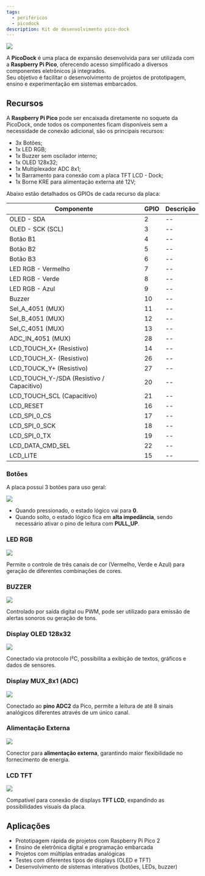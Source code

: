 ```yaml
---
tags:
  - periféricos
  - picodock
description: Kit de desenvolvimento pico-dock
---
```


![](picodock-imgs/PicoDockALL.png)

A **PicoDock** é uma placa de expansão desenvolvida para ser utilizada com a **Raspberry Pi Pico**, oferecendo acesso simplificado a diversos componentes eletrônicos já integrados.  
Seu objetivo é facilitar o desenvolvimento de projetos de prototipagem, ensino e experimentação em sistemas embarcados.

## Recursos

A **Raspberry Pi Pico** pode ser encaixada diretamente no soquete da PicoDock, onde todos os componentes ficam disponíveis sem a necessidade de conexão adicional, são os principais recursos:

- 3x Botões;
- 1x LED RGB;
- 1x Buzzer sem oscilador interno;
- 1x OLED 128x32;
- 1x Multiplexador ADC 8x1;
- 1x Barramento para conexão com a placa TFT LCD - Dock;
- 1x Borne KRE para alimentação externa até 12V;

Abaixo estão detalhados os GPIOs de cada recurso da placa:

| Componente | GPIO | Descrição |
| -------- | ----- | ----------- |
| OLED - SDA | 2 | -- |
| OLED - SCK (SCL) | 3 | -- |
| Botão B1 | 4 | -- |  
| Botão B2 | 5 | -- |
| Botão B3 | 6 | -- |
| LED RGB - Vermelho | 7 | -- |
| LED RGB - Verde | 8 | -- |
| LED RGB - Azul | 9 | -- |
| Buzzer | 10 | -- |
| Sel_A_4051 (MUX) | 11 | -- |
| Sel_B_4051 (MUX) | 12 | -- |
| Sel_C_4051 (MUX) | 13 | -- |
| ADC_IN_4051 (MUX) | 28 | -- |
| LCD_TOUCH_X+ (Resistivo) | 14 | -- |
| LCD_TOUCH_X- (Resistivo) | 26 | -- |
| LCD_TOUCK_Y+ (Resistivo) | 27 | -- |
| LCD_TOUCH_Y-/SDA (Resistivo / Capacitivo) | 20 | -- |
| LCD_TOUCH_SCL (Capacitivo) | 21 | -- |
| LCD_RESET | 16 | -- | 
| LCD_SPI_0_CS | 17 | -- |
| LCD_SPI_0_SCK | 18 | -- |
| LCD_SPI_0_TX | 19 | -- |
| LCD_DATA_CMD_SEL | 22 | -- |
| LCD_LITE | 15 | -- |

### Botões

A placa possui 3 botões para uso geral:

![](picodock-imgs/botoes.png)

- Quando pressionado, o estado lógico vai para **0**.  
- Quando solto, o estado lógico fica em **alta impedância**, sendo necessário ativar o pino de leitura com **PULL_UP**.  


### LED RGB

![](picodock-imgs/LED_RGB.png)

Permite o controle de três canais de cor (Vermelho, Verde e Azul) para geração de diferentes combinações de cores.  


### BUZZER

![](picodock-imgs/BUZZER.png)

Controlado por saída digital ou PWM, pode ser utilizado para emissão de alertas sonoros ou geração de tons. 


### Display OLED 128x32

![](picodock-imgs/OLED.png)

Conectado via protocolo I²C, possibilita a exibição de textos, gráficos e dados de sensores.  


### Display MUX_8x1 (ADC)

![](picodock-imgs/Mux_8x1.png)

Conectado ao **pino ADC2** da Pico, permite a leitura de até 8 sinais analógicos diferentes através de um único canal.  


### Alimentação Externa

![](picodock-imgs/Alimentacao.png)

Conector para **alimentação externa**, garantindo maior flexibilidade no fornecimento de energia.  

### LCD TFT

![](picodock-imgs/LCD-TFT.png)

Compatível para conexão de displays **TFT LCD**, expandindo as possibilidades visuais da placa.  

## Aplicações

- Prototipagem rápida de projetos com Raspberry Pi Pico 2  
- Ensino de eletrônica digital e programação embarcada  
- Projetos com múltiplas entradas analógicas  
- Testes com diferentes tipos de displays (OLED e TFT)  
- Desenvolvimento de sistemas interativos (botões, LEDs, buzzer)  
